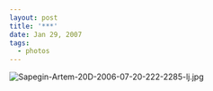 ```yaml
---
layout: post
title: '***'
date: Jan 29, 2007
tags:
  - photos
---
```


![Sapegin-Artem-20D-2006-07-20-222-2285-lj.jpg](upload://Sapegin-Artem-20D-2006-07-20-222-2285-lj.jpg)
